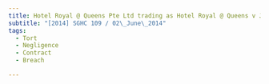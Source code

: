 ```yaml
---
title: Hotel Royal @ Queens Pte Ltd trading as Hotel Royal @ Queens v J M Pang & Seah (Pte) 
subtitle: "[2014] SGHC 109 / 02\_June\_2014"
tags:
  - Tort
  - Negligence
  - Contract
  - Breach

---
```


